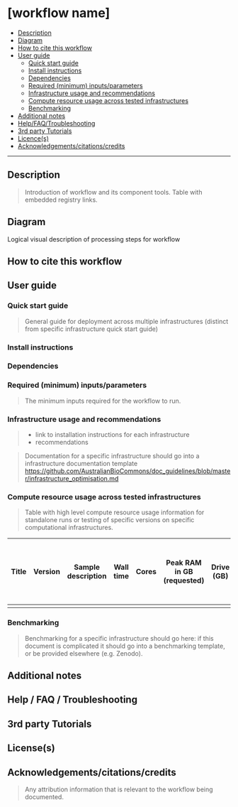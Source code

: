 [workflow name]
===========

  - [Description](#description)
  - [Diagram](#diagram)
  - [How to cite this workflow](#how-to-cite-this-workflow)
  - [User guide](#user-guide)
      - [Quick start guide](#quick-start-guide)
      - [Install instructions](#install-instructions)
      - [Dependencies](#dependencies)
      - [Required (minimum)
        inputs/parameters](#required-minimum-inputsparameters)
      - [Infrastructure usage and
        recommendations](#infrastructure-usage-and-recommendations)
      - [Compute resource usage across tested
        infrastructures](#compute-resource-usage-across-tested-infrastructures)
      - [Benchmarking](#benchmarking)
  - [Additional notes](#additional-notes)
  - [Help/FAQ/Troubleshooting](#helpfaqtroubleshooting)
  - [3rd party Tutorials](#3rd-party-tutorials)
  - [Licence(s)](#licences)
  - [Acknowledgements/citations/credits](#acknowledgementscitationscredits)

---

## Description

> Introduction of workflow and its component tools.
> Table with embedded registry links.


## Diagram

Logical visual description of processing steps for workflow


## How to cite this workflow


## User guide


### Quick start guide

> General guide for deployment across multiple infrastructures (distinct from specific infrastructure quick start guide)


### Install instructions


### Dependencies


### Required (minimum) inputs/parameters

> The minimum inputs required for the workflow to run.


### Infrastructure usage and recommendations

> + link to installation instructions for each infrastructure 
> + recommendations
    
> Documentation for a specific infrastructure should go into a infrastructure documentation template
https://github.com/AustralianBioCommons/doc_guidelines/blob/master/infrastructure_optimisation.md


### Compute resource usage across tested infrastructures

> Table with high level compute resource usage information for standalone runs or testing of specific versions on specific computational infrastructures.

| Title | Version | Sample description | Wall time | Cores | Peak RAM in GB (requested) | Drive (GB) | Compute system (e.g. Pawsey Setonix HPC, AWS) |  Scheduler | Year-Month |
| ----- | ------- | ------------------ | --------- | ----- | -------------------------- | ---------- | ------- | --------- | ---------- |
|       |         |                    |           |       |                            |            |         |           |           |


### Benchmarking

> Benchmarking for a specific infrastructure should go here: if this document is complicated it should go into a benchmarking template, or be provided elsewhere (e.g. Zenodo). 


## Additional notes


## Help / FAQ / Troubleshooting


## 3rd party Tutorials 


## License(s)


## Acknowledgements/citations/credits

> Any attribution information that is relevant to the workflow being documented.

